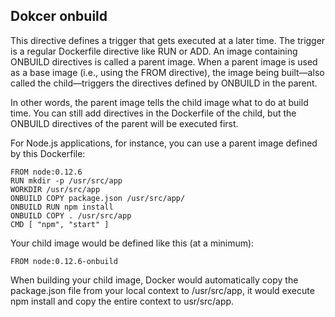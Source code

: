 
## Dokcer onbuild

This directive defines a trigger that gets executed at a later time. The trigger is a regular
Dockerfile directive like RUN or ADD. An image containing ONBUILD directives is
called a parent image. When a parent image is used as a base image (i.e., using the
FROM directive), the image being built—also called the child—triggers the directives
defined by ONBUILD in the parent.

In other words, the parent image tells the child image what to do at build time.
You can still add directives in the Dockerfile of the child, but the ONBUILD directives
of the parent will be executed first.

For Node.js applications, for instance, you can use a parent image defined by this
Dockerfile:


    FROM node:0.12.6
    RUN mkdir -p /usr/src/app
    WORKDIR /usr/src/app
    ONBUILD COPY package.json /usr/src/app/
    ONBUILD RUN npm install
    ONBUILD COPY . /usr/src/app
    CMD [ "npm", "start" ]

Your child image would be defined like this (at a minimum):

    FROM node:0.12.6-onbuild

When building your child image, Docker would automatically copy the package.json
file from your local context to /usr/src/app, it would execute npm install and copy
the entire context to usr/src/app.

